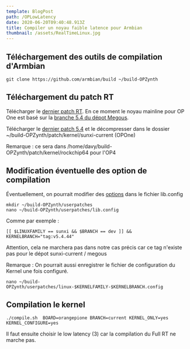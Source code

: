 ```yaml
---
template: BlogPost
path: /OPLowLatency
date: 2020-06-20T09:40:48.913Z
title: Compiler un noyau faible latence pour Armbian
thumbnail: /assets/RealTimeLinux.jpg
---
```



## Téléchargement des outils de compilation d'Armbian

```
git clone https://github.com/armbian/build ~/build-OPZynth
```

## Téléchargement du patch RT

Télécharger le [dernier patch RT](https://wiki.linuxfoundation.org/realtime/start). En ce moment le noyau mainline pour OP One est basé sur la [branche 5.4 du dépot Megous](https://github.com/megous/linux/tree/orange-pi-5.4).

Télécharger le [dernier patch 5.4](http://cdn.kernel.org/pub/linux/kernel/projects/rt/5.4/) et le décompresser dans le dossier ~/build-OPZynth/patch/kernel/sunxi-current (OPOne) 

Remarque : ce sera dans /home/davy/build-OPZynth/patch/kernel/rockchip64 pour l'OP4

## Modification éventuelle des option de compilation 

Éventuellement, on pourrait modifier des [options](https://github.com/armbian/build/blob/master/lib/configuration.sh) dans le fichier lib.config

```
mkdir ~/build-OPZynth/userpatches
nano ~/build-OPZynth/userpatches/lib.config
```

Comme par exemple :

```
[[ $LINUXFAMILY == sunxi && $BRANCH == dev ]] && 
KERNELBRANCH="tag:v5.4.44"
```
Attention, cela ne marchera pas dans notre cas précis car ce tag n'existe pas pour le dépot sunxi-current / megous

Remarque : On pourrait aussi enregistrer le fichier de configuration du Kernel une fois configuré.

```
nano ~/build-OPZynth/userpatches/linux-$KERNELFAMILY-$KERNELBRANCH.config
```

## Compilation le kernel

```
./compile.sh  BOARD=orangepione BRANCH=current KERNEL_ONLY=yes KERNEL_CONFIGURE=yes
```

Il faut ensuite choisir le low latency (3) car la compilation du Full RT ne marche pas.
